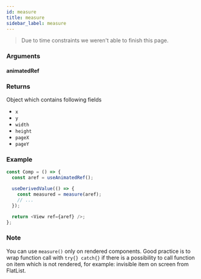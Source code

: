 ```yaml
---
id: measure
title: measure
sidebar_label: measure
---
```


> Due to time constraints we weren't able to finish this page.

### Arguments

#### animatedRef

### Returns

Object which contains following fields

- `x`
- `y`
- `width`
- `height`
- `pageX`
- `pageY`

### Example

```js
const Comp = () => {
  const aref = useAnimatedRef();

  useDerivedValue(() => {
    const measured = measure(aref);
    // ...
  });

  return <View ref={aref} />;
};
```

### Note

You can use `measure()` only on rendered components. Good practice is to wrap function call with `try{} catch{}` if there is a possibility to call function on item which is not rendered, for example: invisible item on screen from FlatList.